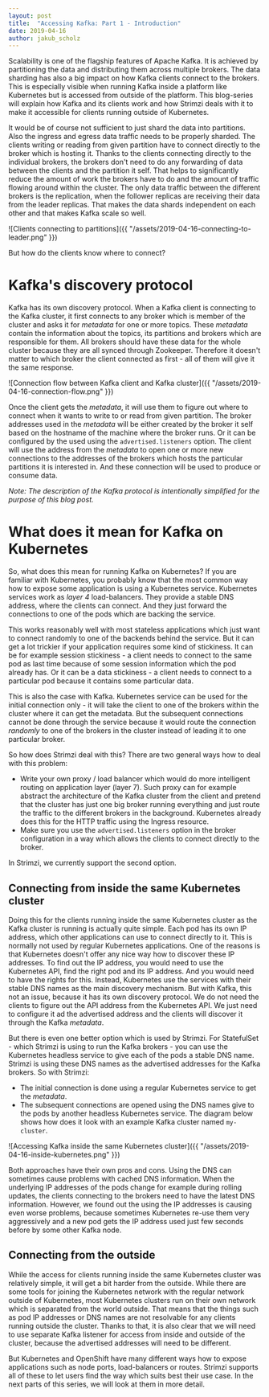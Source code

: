 ```yaml
---
layout: post
title:  "Accessing Kafka: Part 1 - Introduction"
date: 2019-04-16
author: jakub_scholz
---
```


Scalability is one of the flagship features of Apache Kafka.
It is achieved by partitioning the data and distributing them across multiple brokers.
The data sharding has also a big impact on how Kafka clients connect to the brokers.
This is especially visible when running Kafka inside a platform like Kubernetes but is accessed from outside of the platform.
This blog-series will explain how Kafka and its clients work and how Strimzi deals with it to make it accessible for clients running outside of Kubernetes.

<!--more-->

It would be of course not sufficient to just shard the data into partitions.
Also the ingress and egress data traffic needs to be properly sharded.
The clients writing or reading from given partition have to connect directly to the broker which is hosting it.
Thanks to the clients connecting directly to the individual brokers, the brokers don't need to do any forwarding of data between the clients and the partition it self.
That helps to significantly reduce the amount of work the brokers have to do and the amount of traffic flowing around within the cluster.
The only data traffic between the different brokers is the replication, when the follower replicas are receiving their data from the leader replicas.
That makes the data shards independent on each other and that makes Kafka scale so well.

![Clients connecting to partitions]({{ "/assets/2019-04-16-connecting-to-leader.png" }})

But how do the clients know where to connect?

# Kafka's discovery protocol

Kafka has its own discovery protocol.
When a Kafka client is connecting to the Kafka cluster, it first connects to any broker which is member of the cluster and asks it for _metadata_ for one or more topics.
These _metadata_ contain the information about the topics, its partitions and brokers which are responsible for them.
All brokers should have these data for the whole cluster because they are all synced through Zookeeper.
Therefore it doesn't matter to which broker the client connected as first - all of them will give it the same response.

![Connection flow between Kafka client and Kafka cluster]({{ "/assets/2019-04-16-connection-flow.png" }})

Once the client gets the _metadata_, it will use them to figure out where to connect when it wants to write to or read from given partition.
The broker addresses used in the _metadata_ will be either created by the broker it self based on the hostname of the machine where the broker runs.
Or it can be configured by the used using the `advertised.listeners` option.
The client will use the address from the _metadata_ to open one or more new connections to the addresses of the brokers which hosts the particular partitions it is interested in.
And these connection will be used to produce or consume data.

_Note: The description of the Kafka protocol is intentionally simplified for the purpose of this blog post._

# What does it mean for Kafka on Kubernetes

So, what does this mean for running Kafka on Kubernetes?
If you are familiar with Kubernetes, you probably know that the most common way how to expose some application is using a Kubernetes service.
Kubernetes services work as _layer 4_ load-balancers.
They provide a stable DNS address, where the clients can connect.
And they just forward the connections to one of the pods which are backing the service.

This works reasonably well with most stateless applications which just want to connect randomly to one of the backends behind the service.
But it can get a lot trickier if your application requires some kind of stickiness.
It can be for example session stickiness - a client needs to connect to the same pod as last time because of some session information which the pod already has.
Or it can be a data stickiness - a client needs to connect to a particular pod because it contains some particular data.

This is also the case with Kafka.
Kubernetes service can be used for the initial connection only - it will take the client to one of the brokers within the cluster where it can get the metadata.
But the subsequent connections cannot be done through the service because it would route the connection _randomly_ to one of the brokers in the cluster instead of leading it to one particular broker.

So how does Strimzi deal with this?
There are two general ways how to deal with this problem:
* Write your own proxy / load balancer which would do more intelligent routing on application layer (layer 7). Such proxy can for example abstract the architecture of the Kafka cluster from the client and pretend that the cluster has just one big broker running everything and just route the traffic to the different brokers in the background. Kubernetes already does this for the HTTP traffic using the Ingress resource.
* Make sure you use the `advertised.listeners` option in the broker configuration in a way which allows the clients to connect directly to the broker.

In Strimzi, we currently support the second option.

## Connecting from inside the same Kubernetes cluster

Doing this for the clients running inside the same Kubernetes cluster as the Kafka cluster is running is actually quite simple.
Each pod has its own IP address, which other applications can use to connect directly to it. 
This is normally not used by regular Kubernetes applications.
One of the reasons is that Kubernetes doesn't offer any nice way how to discover these IP addresses.
To find out the IP address, you would need to use the Kubernetes API, find the right pod and its IP address.
And you would need to have the rights for this.
Instead, Kubernetes use the services with their stable DNS names as the main discovery mechanism.
But with Kafka, this not an issue, because it has its own discovery protocol.
We do not need the clients to figure out the API address from the Kubernetes API.
We just need to configure it ad the advertised address and the clients will discover it through the Kafka _metadata_.

But there is even one better option which is used by Strimzi.
For StatefulSet - which Strimzi is using to run the Kafka brokers - you can use the Kubernetes headless service to give each of the pods a stable DNS name.
Strimzi is using these DNS names as the advertised addresses for the Kafka brokers.
So with Strimzi:
* The initial connection is done using a regular Kubernetes service to get the _metadata_.
* The subsequent connections are opened using the DNS names give to the pods by another headless Kubernetes service.
The diagram below shows how does it look with an example Kafka cluster named `my-cluster`.

![Accessing Kafka inside the same Kubernetes cluster]({{ "/assets/2019-04-16-inside-kubernetes.png" }})

Both approaches have their own pros and cons.
Using the DNS can sometimes cause problems with cached DNS information.
When the underlying IP addresses of the pods change for example during rolling updates, the clients connecting to the brokers need to have the latest DNS information.
However, we found out the using the IP addresses is causing even worse problems, because sometimes Kubernetes re-use them very aggressively and a new pod gets the IP address used just few seconds before by some other Kafka node.

## Connecting from the outside

While the access for clients running inside the same Kubernetes cluster was relatively simple, it will get a bit harder from the outside.
While there are some tools for joining the Kubernetes network with the regular network outside of Kubernetes, most Kubernetes clusters run on their own network which is separated from the world outside.
That means that the things such as pod IP addresses or DNS names are not resolvable for any clients running outside the cluster.
Thanks to that, it is also clear that we will need to use separate Kafka listener for access from inside and outside of the cluster, because the advertised addresses will need to be different.

But Kubernetes and OpenShift have many different ways how to expose applications such as node ports, load-balancers or routes.
Strimzi supports all of these to let users find the way which suits best their use case.
In the next parts of this series, we will look at them in more detail.
